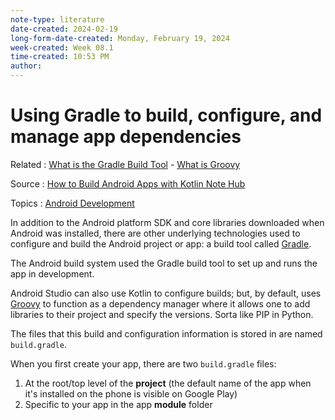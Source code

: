 ```yaml
---
note-type: literature
date-created: 2024-02-19
long-form-date-created: Monday, February 19, 2024
week-created: Week 08.1
time-created: 10:53 PM
author:
---
```


# Using Gradle to build, configure, and manage app dependencies

Related : [What is the Gradle Build Tool](What%20is%20the%20Gradle%20Build%20Tool.md) - [What is Groovy](What%20is%20Groovy.md)

Source : [How to Build Android Apps with Kotlin Note Hub](How%20to%20Build%20Android%20Apps%20with%20Kotlin%20Note%20Hub.md)

Topics : [Android Development](../../4-hub-notes-🚉/Android%20Development.md)

In addition to the Android platform SDK and core libraries downloaded when
Android was installed, there are other underlying technologies used to configure
and build the Android project or app: a build tool called [Gradle](Gradle).

The Android build system used the Gradle build tool to set up and runs the app
in development.

Android Studio can also use Kotlin to configure builds; but, by default,
uses [Groovy](../../3-permanent-notes-🧲/Groovy.md) to function as a dependency manager where it allows one
to add libraries to their project and specify the versions.
Sorta like PIP in Python.

The files that this build and configuration information is stored in
are named `build.gradle`.

When you first create your app, there are two `build.gradle` files:

1. At the root/top level of the **project** (the default name of the app when
   it's installed on the phone is visible on Google Play)
2. Specific to your app in the app **module** folder

